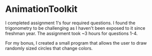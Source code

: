 # AnimationToolkit

I completed assignment 1's four required questions. I found the trigonometry to be
challenging as I haven't been exposed to it since freshman year.
The assignment took ~3 hours for questions 1-4.

For my bonus, I created a small program that allows the user to draw randomly sized circles that change colors.
